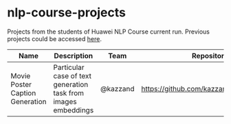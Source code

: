 # nlp-course-projects
Projects from the students of Huawei NLP Course current run. Previous projects could be accessed [here](./prev).


|Name|Description|Team|Repository|
|----|-----------|----|----------|
|Movie Poster Caption Generation|Particular case of text generation task from images embeddings|@kazzand|https://github.com/kazzand/huaweiproject|
